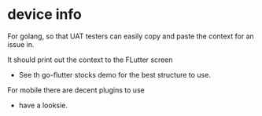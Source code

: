 # device info

For golang, so that UAT testers can easily copy and paste the context for an issue in.

It should print out the context to the FLutter screen
- See th go-flutter stocks demo for the best structure to use.

For mobile there are decent plugins to use
- have a looksie.